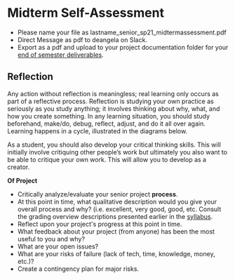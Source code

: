 # Midterm Self-Assessment

* Please name your file as lastname\_senior\_sp21\_midtermassessment.pdf
* Direct Message as pdf to deangela on Slack.
* Export as a pdf and upload to your project documentation folder for your [end of semester deliverables](../end\_of\_semester\_deliverables.md).

## Reflection

Any action without reflection is meaningless; real learning only occurs as part of a reflective process. Reflection is studying your own practice as seriously as you study anything; it involves thinking about why, what, and how you create something. In any learning situation, you should study beforehand, make/do, debug, reflect, adjust, and do it all over again. Learning happens in a cycle, illustrated in the diagrams below.

As a student, you should also develop your critical thinking skills. This will initially involve critiquing other people’s work but ultimately you also want to be able to critique your own work. This will allow you to develop as a creator.

**Of Project**

* Critically analyze/evaluate your senior project **process**.
* At this point in time, what qualitative description would you give your overall process and why? (i.e. excellent, very good, good, etc. Consult the grading overview descriptions presented earlier in the [syllabus](../../syllabus.md).
* Reflect upon your project's progress at this point in time.
* What feedback about your project (from anyone) has been the most useful to you and why?
* What are your open issues?
* What are your risks of failure (lack of tech, time, knowledge, money, etc.)?
* Create a contingency plan for major risks.
